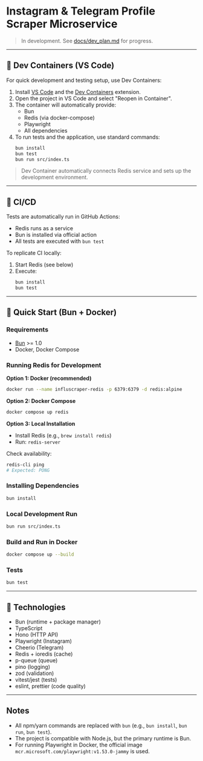 # Instagram & Telegram Profile Scraper Microservice

> In development. See [docs/dev_plan.md](docs/dev_plan.md) for progress.

---

## 🐳 Dev Containers (VS Code)

For quick development and testing setup, use Dev Containers:

1. Install [VS Code](https://code.visualstudio.com/) and the [Dev Containers](https://marketplace.visualstudio.com/items?itemName=ms-vscode-remote.remote-containers) extension.
2. Open the project in VS Code and select "Reopen in Container".
3. The container will automatically provide:
   - Bun
   - Redis (via docker-compose)
   - Playwright
   - All dependencies
4. To run tests and the application, use standard commands:
   ```sh
   bun install
   bun test
   bun run src/index.ts
   ```

> Dev Container automatically connects Redis service and sets up the development environment.

---

## 🚦 CI/CD

Tests are automatically run in GitHub Actions:

- Redis runs as a service
- Bun is installed via official action
- All tests are executed with `bun test`

To replicate CI locally:

1. Start Redis (see below)
2. Execute:
   ```sh
   bun install
   bun test
   ```

---

## 🚀 Quick Start (Bun + Docker)

### Requirements

- [Bun](https://bun.sh/) >= 1.0
- Docker, Docker Compose

### Running Redis for Development

**Option 1: Docker (recommended)**

```sh
docker run --name influscraper-redis -p 6379:6379 -d redis:alpine
```

**Option 2: Docker Compose**

```sh
docker compose up redis
```

**Option 3: Local Installation**

- Install Redis (e.g., `brew install redis`)
- Run: `redis-server`

Check availability:

```sh
redis-cli ping
# Expected: PONG
```

### Installing Dependencies

```sh
bun install
```

### Local Development Run

```sh
bun run src/index.ts
```

### Build and Run in Docker

```sh
docker compose up --build
```

### Tests

```sh
bun test
```

---

## 🧰 Technologies

- Bun (runtime + package manager)
- TypeScript
- Hono (HTTP API)
- Playwright (Instagram)
- Cheerio (Telegram)
- Redis + ioredis (cache)
- p-queue (queue)
- pino (logging)
- zod (validation)
- vitest/jest (tests)
- eslint, prettier (code quality)

---

## Notes

- All npm/yarn commands are replaced with `bun` (e.g., `bun install`, `bun run`, `bun test`).
- The project is compatible with Node.js, but the primary runtime is Bun.
- For running Playwright in Docker, the official image `mcr.microsoft.com/playwright:v1.53.0-jammy` is used.
